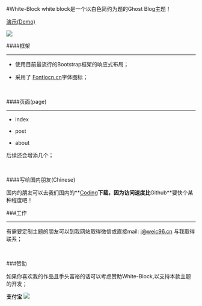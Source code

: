 #White-Block
white block是一个以白色简约为题的Ghost Blog主题！

[演示(Demo)](http://weic.ghost.io)

![](https://github.com/Weic96/Whie-Block/blob/master/white-block.jpg)

####框架
<hr>

* 使用目前最流行的Bootstrap框架的响应式布局；

* 采用了 [FontIocn.cn](http://iconfont.cn)字体图标；

<br>

####页面(page)
<hr>

* index

* post

* about

后续还会增添几个；

<br>

####写给国内朋友(Chinese)

国内的朋友可以去我们国内的**[Coding](https://coding.net/u/Weic/p/White-Block/git)**下载，因为访问速度比**Github**要快个某种程度吧！

###工作
<hr>

有需要定制主题的朋友可以到我网站取得微信或直接mail:   i@weic96.cn 与我取得联系；

<br>

###赞助

如果你喜欢我的作品且手头富裕的话可以考虑赞助White-Block,以支持本款主题的开发；

**支付宝**
![](http://www.weic96.cn/images/alipay.jpg)
